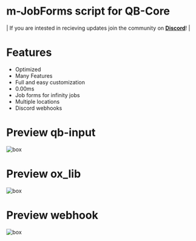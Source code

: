 # m-JobForms script for QB-Core

| If you are intested in recieving updates join the community on **[Discord](https://discord.gg/marcinhu)**! |

# Features
- Optimized
- Many Features
- Full and easy customization
- 0.00ms
- Job forms for infinity jobs
- Multiple locations
- Discord webhooks


# <strong>Preview qb-input</strong>

![box](https://media.discordapp.net/attachments/1049749773185470537/1135296886027329566/image.png)

# <strong>Preview ox_lib</strong>

![box](https://media.discordapp.net/attachments/1049749773185470537/1135297166529806376/image.png)

# <strong>Preview webhook</strong>

![box](https://media.discordapp.net/attachments/1049749773185470537/1135297400353861692/image.png)